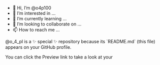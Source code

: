 - 👋 Hi, I’m @o4p100
- 👀 I’m interested in ...
- 🌱 I’m currently learning ...
- 💞️ I’m looking to collaborate on ...
- 📫 How to reach me ...

<!---
o4p100/o4p100 is a ✨ special ✨ repository because its `README.md` (this file) appears on your GitHub profile.
You can click the Preview link to take a look at your changes.
--->@o_4_pl is a ✨ special ✨ repository because its `README.md` (this file) appears on your GitHub profile.
You can click the Preview link to take a look at your 
